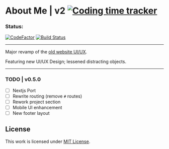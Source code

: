 # About Me | v2  [![Coding time tracker](https://wakatime.com/badge/github/jhdcruz/jhdcruz.github.io-v2.svg)](https://wakatime.com/badge/github/jhdcruz/jhdcruz.github.io-v2)


### Status:

[![CodeFactor](https://www.codefactor.io/repository/github/jhdcruz/jhdcruz.github.io-v2/badge)](https://www.codefactor.io/repository/github/jhdcruz/jhdcruz.github.io-v2) [![Build Status](https://travis-ci.com/jhdcruz/jhdcruz.github.io-v2.svg?token=fiiouVpFksoACZRN1N2B&branch=master)](https://travis-ci.com/jhdcruz/jhdcruz.github.io-v2)

----

Major revamp of the [old website UI/UX](https://github.com/jhdcruz/jhdcruz.github.io).

Featuring new UI/UX Design; lessened distracting objects.

----

### TODO | v0.5.0

- [ ] Nextjs Port
- [ ] Rewrite routing (remove `#` routes)
- [ ] Rework project section
- [ ] Mobile UI enhancement
- [ ] New footer layout

## License

This work is licensed under [MIT License](/LICENSE.txt).
